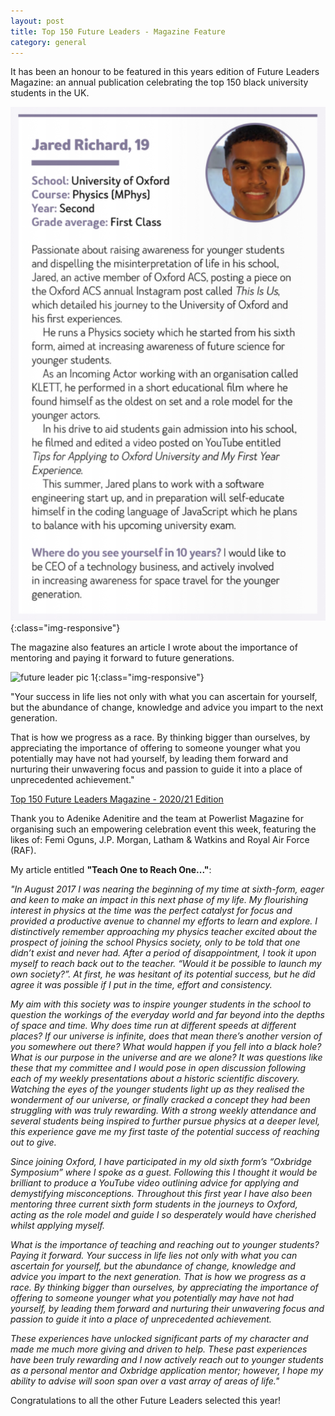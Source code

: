 ```yaml
---
layout: post
title: Top 150 Future Leaders - Magazine Feature
category: general
---
```


It has been an honour to be featured in this years edition of Future Leaders Magazine: an annual publication celebrating the top 150 black university students in the UK.

<!-- more -->

![future leader pic 1](/assets/images/future-leaders1.png){:class="img-responsive"}

The magazine also features an article I wrote about the importance of mentoring and paying it forward to future generations.

![future leader pic 1](/assets/images/future-leaders2.png){:class="img-responsive"}

"Your success in life lies not only with what you can ascertain for yourself, but the abundance of change, knowledge and advice you impart to the next generation.

That is how we progress as a race. By thinking bigger than ourselves, by appreciating the importance of offering to someone younger what you potentially may have not had yourself, by leading them forward and nurturing their unwavering focus and passion to guide it into a place of unprecedented achievement."

 <a href="https://www.flipsnack.com/FutureLeaders/future-leaders-2020-21.html" target="_blank">Top 150 Future Leaders Magazine - 2020/21 Edition</a>

 Thank you to Adenike Adenitire and the team at Powerlist Magazine for organising such an empowering celebration event this week, featuring the likes of: Femi Oguns, J.P. Morgan, Latham & Watkins and Royal Air Force (RAF).

 My article entitled **"Teach One to Reach One..."**:

*"In August 2017 I was nearing the beginning of my time at sixth-form, eager and keen to make an impact in this next phase of my life. My flourishing interest in physics at the time was the perfect catalyst for focus and provided a productive avenue to channel my efforts to learn and explore. I distinctively remember approaching my physics teacher excited about the prospect of joining the school Physics society, only to be told that one didn’t exist and never had. After a period of disappointment, I took it upon myself to reach back out to the teacher. “Would it be possible to launch my own society?”. At first, he was hesitant of its potential success, but he did agree it was possible if I put in the time, effort and consistency.*

*My aim with this society was to inspire younger students in the school to question the workings of the everyday world and far beyond into the depths of space and time. Why does time run at different speeds at different places? If our universe is infinite, does that mean there’s another version of you somewhere out there? What would happen if you fell into a black hole? What is our purpose in the universe and are we alone? It was questions like these that my committee and I would pose in open discussion following each of my weekly presentations about a historic scientific discovery. Watching the eyes of the younger students light up as they realised the wonderment of our universe, or finally cracked a concept they had been struggling with was truly rewarding. With a strong weekly attendance and several students being inspired to further pursue physics at a deeper level, this experience gave me my first taste of the potential success of reaching out to give.*

*Since joining Oxford, I have participated in my old sixth form’s “Oxbridge Symposium” where I spoke as a guest. Following this I thought it would be brilliant to produce a YouTube video outlining advice for applying and demystifying misconceptions. Throughout this first year I have also been mentoring three current sixth form students in the journeys to Oxford, acting as the role model and guide I so desperately would have cherished whilst applying myself.*

*What is the importance of teaching and reaching out to younger students? Paying it forward. Your success in life lies not only with what you can ascertain for yourself, but the abundance of change, knowledge and advice you impart to the next generation. That is how we progress as a race. By thinking bigger than ourselves, by appreciating the importance of offering to someone younger what you potentially may have not had yourself, by leading them forward and nurturing their unwavering focus and passion to guide it into a place of unprecedented achievement.*

*These experiences have unlocked significant parts of my character and made me much more giving and driven to help. These past experiences have been truly rewarding and I now actively reach out to younger students as a personal mentor and Oxbridge application mentor; however, I hope my ability to advise will soon span over a vast array of areas of life."*

Congratulations to all the other Future Leaders selected this year!